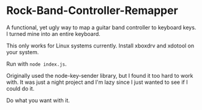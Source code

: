 # Rock-Band-Controller-Remapper
A functional, yet ugly way to map a guitar band controller to keyboard keys. I turned mine into an entire keyboard.


This only works for Linux systems currently.
Install xboxdrv and xdotool on your system.

Run with `node index.js`.

Originally used the node-key-sender library, but I found it too hard to work with.
It was just a night project and I'm lazy since I just wanted to see if I could do it.

Do what you want with it.